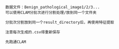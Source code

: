     数据文件：Benign_pathological_image1/2/3...
    可以使用CLAM分批次进行分割处理/放到同一个文件夹

    分批次分割放到同一个result_directory后，再使用特征提取

    注意每次生成的.csv得重新保存

    先跑通CLAM